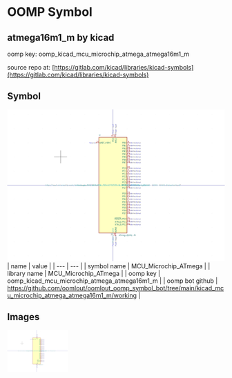 # OOMP Symbol  
## atmega16m1_m  by kicad  
  
oomp key: oomp_kicad_mcu_microchip_atmega_atmega16m1_m  
  
source repo at: [https://gitlab.com/kicad/libraries/kicad-symbols](https://gitlab.com/kicad/libraries/kicad-symbols)  
## Symbol  
  
[![working.png](working_600.png)](working.png)  
| name | value | 
| --- | --- | 
| symbol name | MCU_Microchip_ATmega | 
| library name | MCU_Microchip_ATmega | 
| oomp key | oomp_kicad_mcu_microchip_atmega_atmega16m1_m | 
| oomp bot github | https://github.com/oomlout/oomlout_oomp_symbol_bot/tree/main/kicad_mcu_microchip_atmega_atmega16m1_m/working | 
## Images  
  
[![working.png](working_140.png)](working.png)  
